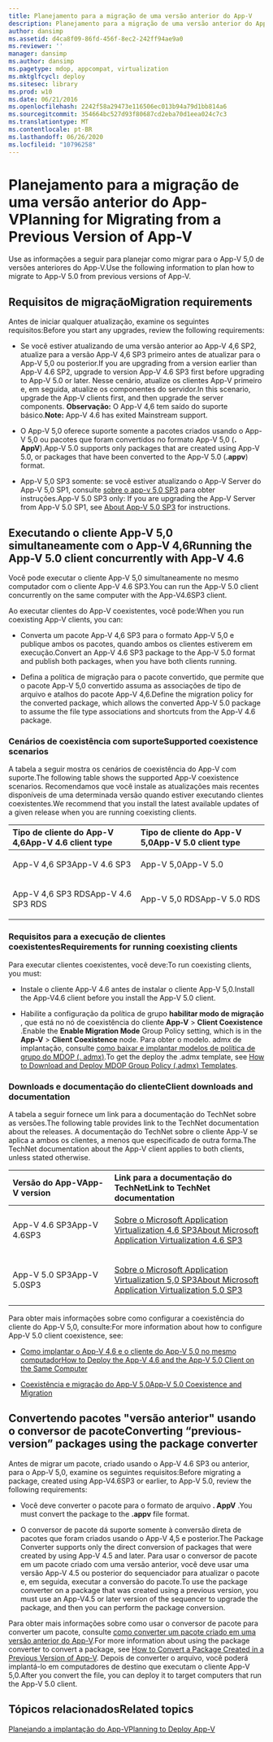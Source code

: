 ```yaml
---
title: Planejamento para a migração de uma versão anterior do App-V
description: Planejamento para a migração de uma versão anterior do App-V
author: dansimp
ms.assetid: d4ca8f09-86fd-456f-8ec2-242ff94ae9a0
ms.reviewer: ''
manager: dansimp
ms.author: dansimp
ms.pagetype: mdop, appcompat, virtualization
ms.mktglfcycl: deploy
ms.sitesec: library
ms.prod: w10
ms.date: 06/21/2016
ms.openlocfilehash: 2242f58a29473e116506ec013b94a79d1bb814a6
ms.sourcegitcommit: 354664bc527d93f80687cd2eba70d1eea024c7c3
ms.translationtype: MT
ms.contentlocale: pt-BR
ms.lasthandoff: 06/26/2020
ms.locfileid: "10796258"
---
```

# <span data-ttu-id="1dc31-103">Planejamento para a migração de uma versão anterior do App-V</span><span class="sxs-lookup"><span data-stu-id="1dc31-103">Planning for Migrating from a Previous Version of App-V</span></span>


<span data-ttu-id="1dc31-104">Use as informações a seguir para planejar como migrar para o App-V 5,0 de versões anteriores do App-V.</span><span class="sxs-lookup"><span data-stu-id="1dc31-104">Use the following information to plan how to migrate to App-V 5.0 from previous versions of App-V.</span></span>

## <span data-ttu-id="1dc31-105">Requisitos de migração</span><span class="sxs-lookup"><span data-stu-id="1dc31-105">Migration requirements</span></span>


<span data-ttu-id="1dc31-106">Antes de iniciar qualquer atualização, examine os seguintes requisitos:</span><span class="sxs-lookup"><span data-stu-id="1dc31-106">Before you start any upgrades, review the following requirements:</span></span>

-   <span data-ttu-id="1dc31-107">Se você estiver atualizando de uma versão anterior ao App-V 4,6 SP2, atualize para a versão App-V 4,6 SP3 primeiro antes de atualizar para o App-V 5,0 ou posterior.</span><span class="sxs-lookup"><span data-stu-id="1dc31-107">If you are upgrading from a version earlier than App-V 4.6 SP2, upgrade to version App-V 4.6 SP3 first before upgrading to App-V 5.0 or later.</span></span> <span data-ttu-id="1dc31-108">Nesse cenário, atualize os clientes App-V primeiro e, em seguida, atualize os componentes do servidor.</span><span class="sxs-lookup"><span data-stu-id="1dc31-108">In this scenario, upgrade the App-V clients first, and then upgrade the server components.</span></span>
<span data-ttu-id="1dc31-109">**Observação:** O App-V 4,6 tem saído do suporte básico.</span><span class="sxs-lookup"><span data-stu-id="1dc31-109">**Note:** App-V 4.6 has exited Mainstream support.</span></span>

-   <span data-ttu-id="1dc31-110">O App-V 5,0 oferece suporte somente a pacotes criados usando o App-V 5,0 ou pacotes que foram convertidos no formato App-V 5,0 (**. AppV**).</span><span class="sxs-lookup"><span data-stu-id="1dc31-110">App-V 5.0 supports only packages that are created using App-V 5.0, or packages that have been converted to the App-V 5.0 (**.appv**) format.</span></span>

-   <span data-ttu-id="1dc31-111">App-V 5,0 SP3 somente: se você estiver atualizando o App-V Server do App-V 5,0 SP1, consulte [sobre o app-v 5,0 SP3](about-app-v-50-sp3.md#bkmk-migrate-to-50sp3) para obter instruções.</span><span class="sxs-lookup"><span data-stu-id="1dc31-111">App-V 5.0 SP3 only: If you are upgrading the App-V Server from App-V 5.0 SP1, see [About App-V 5.0 SP3](about-app-v-50-sp3.md#bkmk-migrate-to-50sp3) for instructions.</span></span>

## <span data-ttu-id="1dc31-112">Executando o cliente App-V 5,0 simultaneamente com o App-V 4,6</span><span class="sxs-lookup"><span data-stu-id="1dc31-112">Running the App-V 5.0 client concurrently with App-V 4.6</span></span>


<span data-ttu-id="1dc31-113">Você pode executar o cliente App-V 5,0 simultaneamente no mesmo computador com o cliente App-V 4.6 SP3.</span><span class="sxs-lookup"><span data-stu-id="1dc31-113">You can run the App-V 5.0 client concurrently on the same computer with the App-V4.6SP3 client.</span></span>

<span data-ttu-id="1dc31-114">Ao executar clientes do App-V coexistentes, você pode:</span><span class="sxs-lookup"><span data-stu-id="1dc31-114">When you run coexisting App-V clients, you can:</span></span>

-   <span data-ttu-id="1dc31-115">Converta um pacote App-V 4,6 SP3 para o formato App-V 5,0 e publique ambos os pacotes, quando ambos os clientes estiverem em execução.</span><span class="sxs-lookup"><span data-stu-id="1dc31-115">Convert an App-V 4.6 SP3 package to the App-V 5.0 format and publish both packages, when you have both clients running.</span></span>

-   <span data-ttu-id="1dc31-116">Defina a política de migração para o pacote convertido, que permite que o pacote App-V 5,0 convertido assuma as associações de tipo de arquivo e atalhos do pacote App-V 4,6.</span><span class="sxs-lookup"><span data-stu-id="1dc31-116">Define the migration policy for the converted package, which allows the converted App-V 5.0 package to assume the file type associations and shortcuts from the App-V 4.6 package.</span></span>

### <span data-ttu-id="1dc31-117">Cenários de coexistência com suporte</span><span class="sxs-lookup"><span data-stu-id="1dc31-117">Supported coexistence scenarios</span></span>

<span data-ttu-id="1dc31-118">A tabela a seguir mostra os cenários de coexistência do App-V com suporte.</span><span class="sxs-lookup"><span data-stu-id="1dc31-118">The following table shows the supported App-V coexistence scenarios.</span></span> <span data-ttu-id="1dc31-119">Recomendamos que você instale as atualizações mais recentes disponíveis de uma determinada versão quando estiver executando clientes coexistentes.</span><span class="sxs-lookup"><span data-stu-id="1dc31-119">We recommend that you install the latest available updates of a given release when you are running coexisting clients.</span></span>

<table>
<colgroup>
<col width="50%" />
<col width="50%" />
</colgroup>
<thead>
<tr class="header">
<th align="left"><span data-ttu-id="1dc31-120">Tipo de cliente do App-V 4,6</span><span class="sxs-lookup"><span data-stu-id="1dc31-120">App-V 4.6 client type</span></span></th>
<th align="left"><span data-ttu-id="1dc31-121">Tipo de cliente do App-V 5,0</span><span class="sxs-lookup"><span data-stu-id="1dc31-121">App-V 5.0 client type</span></span></th>
</tr>
</thead>
<tbody>
<tr class="odd">
<td align="left"><p><span data-ttu-id="1dc31-122">App-V 4,6 SP3</span><span class="sxs-lookup"><span data-stu-id="1dc31-122">App-V 4.6 SP3</span></span></p></td>
<td align="left"><p><span data-ttu-id="1dc31-123">App-V 5,0</span><span class="sxs-lookup"><span data-stu-id="1dc31-123">App-V 5.0</span></span></p></td>
</tr>
<tr class="even">
<td align="left"><p><span data-ttu-id="1dc31-124">App-V 4,6 SP3 RDS</span><span class="sxs-lookup"><span data-stu-id="1dc31-124">App-V 4.6 SP3 RDS</span></span></p></td>
<td align="left"><p><span data-ttu-id="1dc31-125">App-V 5,0 RDS</span><span class="sxs-lookup"><span data-stu-id="1dc31-125">App-V 5.0 RDS</span></span></p></td>
</tr>
</tbody>
</table>

 

### <span data-ttu-id="1dc31-126">Requisitos para a execução de clientes coexistentes</span><span class="sxs-lookup"><span data-stu-id="1dc31-126">Requirements for running coexisting clients</span></span>

<span data-ttu-id="1dc31-127">Para executar clientes coexistentes, você deve:</span><span class="sxs-lookup"><span data-stu-id="1dc31-127">To run coexisting clients, you must:</span></span>

-   <span data-ttu-id="1dc31-128">Instale o cliente App-V 4.6 antes de instalar o cliente App-V 5,0.</span><span class="sxs-lookup"><span data-stu-id="1dc31-128">Install the App-V4.6 client before you install the App-V 5.0 client.</span></span>

-   <span data-ttu-id="1dc31-129">Habilite a configuração da política de grupo **habilitar modo de migração** , que está no nó de coexistência do cliente **App-V** &gt; **Client Coexistence** .</span><span class="sxs-lookup"><span data-stu-id="1dc31-129">Enable the **Enable Migration Mode** Group Policy setting, which is in the **App-V** &gt; **Client Coexistence** node.</span></span> <span data-ttu-id="1dc31-130">Para obter o modelo. admx de implantação, consulte [como baixar e implantar modelos de política de grupo do MDOP (. admx)](https://technet.microsoft.com/library/dn659707.aspx).</span><span class="sxs-lookup"><span data-stu-id="1dc31-130">To get the deploy the .admx template, see [How to Download and Deploy MDOP Group Policy (.admx) Templates](https://technet.microsoft.com/library/dn659707.aspx).</span></span>

### <span data-ttu-id="1dc31-131">Downloads e documentação do cliente</span><span class="sxs-lookup"><span data-stu-id="1dc31-131">Client downloads and documentation</span></span>

<span data-ttu-id="1dc31-132">A tabela a seguir fornece um link para a documentação do TechNet sobre as versões.</span><span class="sxs-lookup"><span data-stu-id="1dc31-132">The following table provides link to the TechNet documentation about the releases.</span></span> <span data-ttu-id="1dc31-133">A documentação do TechNet sobre o cliente App-V se aplica a ambos os clientes, a menos que especificado de outra forma.</span><span class="sxs-lookup"><span data-stu-id="1dc31-133">The TechNet documentation about the App-V client applies to both clients, unless stated otherwise.</span></span>

<table>
<colgroup>
<col width="33%" />
<col width="50%" />
</colgroup>
<thead>
<tr class="header">
<th align="left"><span data-ttu-id="1dc31-134">Versão do App-V</span><span class="sxs-lookup"><span data-stu-id="1dc31-134">App-V version</span></span></th>
<th align="left"><span data-ttu-id="1dc31-135">Link para a documentação do TechNet</span><span class="sxs-lookup"><span data-stu-id="1dc31-135">Link to TechNet documentation</span></span></th>
</tr>
</thead>
<tbody>
<tr class="odd">
<td align="left"><p><span data-ttu-id="1dc31-136">App-V 4.6 SP3</span><span class="sxs-lookup"><span data-stu-id="1dc31-136">App-V 4.6SP3</span></span></p></td>
<td align="left"><p><a href="https://technet.microsoft.com/library/dn511019.aspx" data-raw-source="[About Microsoft Application Virtualization 4.6 SP3](https://technet.microsoft.com/library/dn511019.aspx)"><span data-ttu-id="1dc31-137">Sobre o Microsoft Application Virtualization 4.6 SP3</span><span class="sxs-lookup"><span data-stu-id="1dc31-137">About Microsoft Application Virtualization 4.6 SP3</span></span></a></p></td>
</tr>
<tr class="even">
<td align="left"><p><span data-ttu-id="1dc31-138">App-V 5.0 SP3</span><span class="sxs-lookup"><span data-stu-id="1dc31-138">App-V 5.0SP3</span></span></p></td>
<td align="left"><p><a href="about-app-v-50-sp3.md" data-raw-source="[About Microsoft Application Virtualization 5.0 SP3](about-app-v-50-sp3.md)"><span data-ttu-id="1dc31-139">Sobre o Microsoft Application Virtualization 5,0 SP3</span><span class="sxs-lookup"><span data-stu-id="1dc31-139">About Microsoft Application Virtualization 5.0 SP3</span></span></a></p></td>
</tr>
</tbody>
</table>

 

<span data-ttu-id="1dc31-140">Para obter mais informações sobre como configurar a coexistência do cliente do App-V 5,0, consulte:</span><span class="sxs-lookup"><span data-stu-id="1dc31-140">For more information about how to configure App-V 5.0 client coexistence, see:</span></span>

-   [<span data-ttu-id="1dc31-141">Como implantar o App-V 4,6 e o cliente do App-V 5,0 no mesmo computador</span><span class="sxs-lookup"><span data-stu-id="1dc31-141">How to Deploy the App-V 4.6 and the App-V 5.0 Client on the Same Computer</span></span>](how-to-deploy-the-app-v-46-and-the-app-v--50-client-on-the-same-computer.md)

-   [<span data-ttu-id="1dc31-142">Coexistência e migração do App-V 5,0</span><span class="sxs-lookup"><span data-stu-id="1dc31-142">App-V 5.0 Coexistence and Migration</span></span>](https://technet.microsoft.com/windows/jj835811.aspx)

## <a href="" id="converting--previous-version--packages-using-the-package-converter-"></a><span data-ttu-id="1dc31-143">Convertendo pacotes "versão anterior" usando o conversor de pacote</span><span class="sxs-lookup"><span data-stu-id="1dc31-143">Converting “previous-version” packages using the package converter</span></span>


<span data-ttu-id="1dc31-144">Antes de migrar um pacote, criado usando o App-V 4.6 SP3 ou anterior, para o App-V 5,0, examine os seguintes requisitos:</span><span class="sxs-lookup"><span data-stu-id="1dc31-144">Before migrating a package, created using App-V4.6SP3 or earlier, to App-V 5.0, review the following requirements:</span></span>

-   <span data-ttu-id="1dc31-145">Você deve converter o pacote para o formato de arquivo **. AppV** .</span><span class="sxs-lookup"><span data-stu-id="1dc31-145">You must convert the package to the **.appv** file format.</span></span>

-   <span data-ttu-id="1dc31-146">O conversor de pacote dá suporte somente à conversão direta de pacotes que foram criados usando o App-V 4,5 e posterior.</span><span class="sxs-lookup"><span data-stu-id="1dc31-146">The Package Converter supports only the direct conversion of packages that were created by using App-V 4.5 and later.</span></span> <span data-ttu-id="1dc31-147">Para usar o conversor de pacote em um pacote criado com uma versão anterior, você deve usar uma versão App-V 4.5 ou posterior do sequenciador para atualizar o pacote e, em seguida, executar a conversão do pacote.</span><span class="sxs-lookup"><span data-stu-id="1dc31-147">To use the package converter on a package that was created using a previous version, you must use an App-V4.5 or later version of the sequencer to upgrade the package, and then you can perform the package conversion.</span></span>

<span data-ttu-id="1dc31-148">Para obter mais informações sobre como usar o conversor de pacote para converter um pacote, consulte [como converter um pacote criado em uma versão anterior do App-V](how-to-convert-a-package-created-in-a-previous-version-of-app-v.md).</span><span class="sxs-lookup"><span data-stu-id="1dc31-148">For more information about using the package converter to convert a package, see [How to Convert a Package Created in a Previous Version of App-V](how-to-convert-a-package-created-in-a-previous-version-of-app-v.md).</span></span> <span data-ttu-id="1dc31-149">Depois de converter o arquivo, você poderá implantá-lo em computadores de destino que executam o cliente App-V 5,0.</span><span class="sxs-lookup"><span data-stu-id="1dc31-149">After you convert the file, you can deploy it to target computers that run the App-V 5.0 client.</span></span>






## <span data-ttu-id="1dc31-150">Tópicos relacionados</span><span class="sxs-lookup"><span data-stu-id="1dc31-150">Related topics</span></span>


[<span data-ttu-id="1dc31-151">Planejando a implantação do App-V</span><span class="sxs-lookup"><span data-stu-id="1dc31-151">Planning to Deploy App-V</span></span>](planning-to-deploy-app-v.md)

 

 





